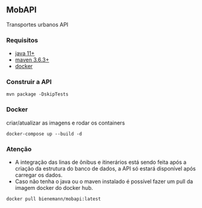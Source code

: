 ## MobAPI
Transportes urbanos API

### Requisitos
* [java 11+](https://adoptopenjdk.net/)
* [maven 3.6.3+](https://maven.apache.org/download.cgi)
* [docker](https://hub.docker.com/search?q=&type=edition&offering=community)

### Construir a API
```
mvn package -DskipTests
```
### Docker
criar/atualizar as imagens e rodar os containers
```
docker-compose up --build -d
```

### Atenção
* A integração das linas de ônibus e itinerários está sendo feita após a criação da estrutura do banco de dados, a API só estará disponível após carregar os dados.
* Caso não tenha o java ou o maven instalado é possível fazer um pull da imagem docker do docker hub.
```
docker pull bienemann/mobapi:latest
```